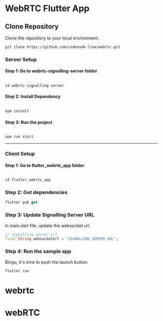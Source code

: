 # WebRTC Flutter App

## Clone Repository

Clone the repository to your local environment.

```sh
git clone https://github.com/videosdk-live/webrtc.git
```

### Server Setup

#### Step 1: Go to  webrtc-signalling-server folder

```js

cd webrtc-signalling-server

```

#### Step 2: Install Dependency

```js

npm install
```

#### Step 3: Run the project

```js

npm run start
```

---

### Client Setup

#### Step 1: Go to flutter_webrtc_app folder

```dart

cd flutter_webrtc_app
```

### Step 2: Get dependencies

```dart
flutter pub get
```

### Step 3: Update Signalling Server URL

in main.dart file, update the websocket url.

```dart
// signalling server url
final String websocketUrl = "SIGNALLING_SERVER_URL";
```

### Step 4: Run the sample app

Bingo, it's time to push the launch button.

```dart
flutter run
```
# webrtc
# webRTC
